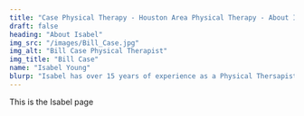 ```yaml
---
title: "Case Physical Therapy - Houston Area Physical Therapy - About Isabel"
draft: false
heading: "About Isabel"
img_src: "/images/Bill_Case.jpg"
img_alt: "Bill Case Physical Therapist"
img_title: "Bill Case"
name: "Isabel Young"
blurp: "Isabel has over 15 years of experience as a Physical Thersapist. Originally from Panama, she has lived in Houston since 2002."
---
```


This is the Isabel page
